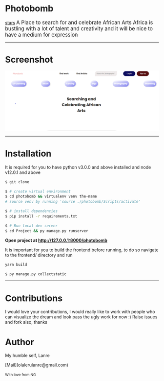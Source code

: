 # Photobomb

[stars](https://github.com/Olanrewajuemmanuel/photobomb/stargazers)
<big>A Place to search for and celebrate African Arts
Africa is bustling with a lot of talent and creativity and it will be nice to have a medium for expression</big>

<hr />

# Screenshot

<img src="./res/screenshot.png" alt="Screenshot of index page"/>

<hr />

# Installation

<p align-"center>It is required for you to have python v3.0.0 and above installed and node v12.0.1 and above</p>

```sh
$ git clone
```

```sh
$ # create virtual environment
$ cd photobomb && virtualenv venv the-name
# source venv by running 'source ./photobomb/Scripts/activate'
```

```sh
$ # install dependencies
$ pip install -r requirements.txt
```

```sh
$ # Run local dev server
$ cd Project && py manage.py runserver

```
<b>Open project at  http://127.0.0.1:8000/photobomb</b>

<p>It is important for you to build the frontend before running, to do so navigate to the frontend/ directory and run

```js
yarn build
```

```py
$ py manage.py collectstatic
```

</p>

<hr />

# Contributions

I would love your contributions, I would really like to work with people who can visualize the dream and look pass the ugly work for now :)
Raise issues and fork also, thanks

# Author

<p>My humble self, Lanre</p> [Mail](olalerulanre@gmail.com)

<small>With love from NG</small>
